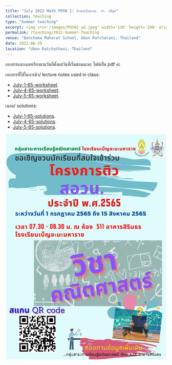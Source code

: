```yaml
---
title: "July 2022 Math POSN 1: ติวค่าย1สอวน. รร. เบ็ญฯ"
collection: teaching
type: "Summer teaching"
excerpt: <img src='/images/POSN1_ad.jpeg' width='120' height='200' align="right" hspace="20"> I'm very honored to be invited as a lecturer to help prepare high school students at Benchama Maharat School for the POSN 1 camp this year. (POSN 1 is the first regional round which leads towards the International Mathematical Olympiad.) Please visit this page to find the lecture notes and solutions I used in my teaching (Note-- Every lecture note is in Thai). โจทย์ปัญหาที่ใช้ในการสอนพร้อมทั้งเฉลยอยู่ในเพจนี้นะคะ สามารถคลิกเข้าไปโหลดได้เลยค่ะ ขอขอบคุณทางหมวดคณิตศาสตร์โรงเรียนเบ็ญจะมะมหาราชที่เชิญมาให้ความรู้กับน้องๆค่ะ
permalink: /teaching/2022-Summer-Teaching
venue: "Benchama Maharat School, Ubon Ratchatani, Thailand"
date: 2022-06-29
location: "Ubon Ratchathani, Thailand"
---
```


เอกสารและเฉลยเรียงตามวันที่ตั้งแต่วันที่เริ่มสอนนะคะ ไฟล์เป็น pdf ค่ะ 

เอกสารที่ใช้ในการติว/ lecture notes used in class: 

* [July-1-65-worksheet](http://ploynawapan.github.io/files/POSN_07_01_22.pdf).
* [July-4-65-worksheet](http://ploynawapan.github.io/files/POSN_07_04_22.pdf).
* [July-5-65-worksheet](http://ploynawapan.github.io/files/POSN_07_05_22.pdf).

เฉลย/ solutions:

* [July-1-65-solutions](http://ploynawapan.github.io/files/Sol_POSN_07_01_22.pdf).
* [July-4-65-solutions](http://ploynawapan.github.io/files/Sol_POSN_07_04_22.pdf).
* [July-5-65-solutions](http://ploynawapan.github.io/files/Sol_POSN_07_05_22.pdf).


<p align="center">
  <img src="/images/POSN1_ad.jpeg" width='500' height='700'>
</p>
